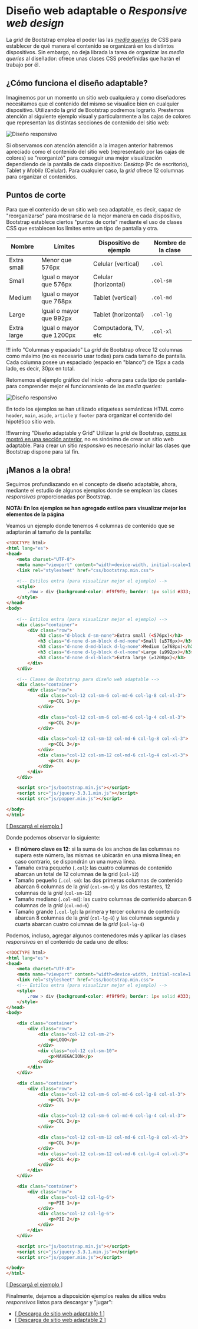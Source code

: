 # Diseño web adaptable o _Responsive web design_
La _grid_ de Bootstrap emplea el poder las las [_media queries_](https://developer.mozilla.org/es/docs/CSS/Media_queries) de CSS para establecer de qué manera el contenido se organizará en los distintos dispositivos. Sin embargo, no deja librada la tarea de organizar las _media queries_ al diseñador: ofrece unas clases CSS predefinidas que harán el trabajo por él. 

## ¿Cómo funciona el diseño adaptable?

Imaginemos por un momento un sitio web cualquiera y como diseñadores necesitamos que el contenido del mismo se visualice bien en cualquier dispositivo. Utilizando la _grid_ de Bootstrap podremos lograrlo. Prestemos atención al siguiente ejemplo visual y particularmente a las cajas de colores que representan las distintas secciones de contenido del sitio web: 

![Diseño responsivo](imgBootstrap/disenoResponsivoAllMini.svg)

Si observamos con atención atención a la imagen anterior habremos apreciado como el contenido del sitio web (representado por las cajas de colores) se "reorganizó" para conseguir una mejor visualización dependiendo de la pantalla de cada dispositivo: _Desktop_ (Pc de escritorio), Tablet y _Mobile_ (Celular). Para cualquier caso, la _grid_ ofrece 12 columnas para organizar el contenidos. 

## Puntos de corte
Para que el contenido de un sitio web sea adaptable, es decir, capaz de "reorganizarse" para mostrarse de la mejor manera en cada dispositivo, Bootstrap establece ciertos "puntos de corte" mediante el uso de clases CSS que establecen los límites entre un tipo de pantalla y otra. 

| Nombre      | Límites                  | Dispositivo de ejemplo    | Nombre de la clase |
| ----------- | ------------------------ | ------------------------- | ------------------ |
| Extra small | Menor que 576px          | Celular (vertical)        | `.col`             |
| Small       | Igual o mayor que 576px  | Celular (horizontal)      | `.col-sm`          |
| Medium      | Igual o mayor que 768px  | Tablet (vertical)         | `.col-md`          |
| Large       | Igual o mayor que 992px  | Tablet (horizontal)       | `.col-lg`          |
| Extra large | Igual o mayor que 1200px | Computadora, TV, etc      | `.col-xl`          |

!!! info "Columnas y espaciado"
		La _grid_ de Bootstrap ofrece 12 columnas como máximo (no es necesario usar todas) para cada tamaño de pantalla. Cada columna posee un espaciado (espacio en "blanco") de 15px a cada lado, es decir, 30px en total. 

Retomemos el ejemplo gráfico del inicio -ahora para cada tipo de pantala- para comprender mejor el funcionamiento de las _media queries_:

![Diseño responsivo](imgBootstrap/disenoResponsivoAllLabeled.svg)

En todo los ejemplos se han utilizado etiqueteas semánticas HTML como `header`, `main`, `aside`, `article` y `footer` para organizar el contenido del hipotético sitio web. 

!!!warning "Diseño adaptable y Grid"
		Utilizar la _grid_ de Bootstrap, [como se mostró en una sección anterior](gridReglas.md), no es sinónimo de crear un sitio web adaptable. Para crear un sitio _responsivo_ es necesario incluir las clases que Bootstrap dispone para tal fin.  

## ¡Manos a la obra!
Seguimos profundiazando en el concepto de diseño adaptable, ahora, mediante el estudio de algunos ejemplos donde se emplean las clases _responsivas_ proporcionadas por Bootstrap. 

**NOTA: En los ejemplos se han agregado estilos para visualizar mejor los elementos de la página**

Veamos un ejemplo donde tenemos 4 columnas de contenido que se adaptarán al tamaño de la pantalla: 

```html
<!DOCTYPE html>
<html lang="es">
<head>
    <meta charset="UTF-8">
    <meta name="viewport" content="width=device-width, initial-scale=1.0">
    <link rel="stylesheet" href="css/bootstrap.min.css">

    <!-- Estilos extra (para visualizar mejor el ejemplo) -->
    <style>
    	.row > div {background-color: #f9f9f9; border: 1px solid #333; margin: 5px 0;}
    </style>
</head>
<body>
	
	<!-- Estilos extra (para visualizar mejor el ejemplo) -->
	<div class="container">
		<div class="row">
			<h3 class="d-block d-sm-none">Extra small (<576px)</h3>
	    	<h3 class="d-none d-sm-block d-md-none">Small (≥576px)</h3>
	    	<h3 class="d-none d-md-block d-lg-none">Medium (≥768px)</h3>
	    	<h3 class="d-none d-lg-block d-xl-none">Large (≥992px)</h3>
	    	<h3 class="d-none d-xl-block">Extra large (≥1200px)</h3>
		</div>
	</div>

	<!-- Clases de Bootstrap para diseño web adaptable -->
	<div class="container">
	    <div class="row">
	        <div class="col-12 col-sm-6 col-md-6 col-lg-8 col-xl-3">
	            <p>COL 1</p>
	        </div>

	        <div class="col-12 col-sm-6 col-md-6 col-lg-4 col-xl-3">
	            <p>COL 2</p>
	        </div>

	        <div class="col-12 col-sm-12 col-md-6 col-lg-8 col-xl-3">
	            <p>COL 3</p>
	        </div>
	        <div class="col-12 col-sm-12 col-md-6 col-lg-4 col-xl-3">
	            <p>COL 4</p>
	        </div>
	    </div>
	</div>

	<script src="js/bootstrap.min.js"></script>
	<script src="js/jquery-3.3.1.min.js"></script>
	<script src="js/popper.min.js"></script>

</body>
</html>
```

[[ Descargá el ejemplo ]](descargas/bootstrap_web_adaptable_1.zip)

Donde podemos observar lo siguiente: 

* El **número clave es 12**: si la suma de los anchos de las columnas no supera este número, las mismas se ubicarán en una misma línea; en caso contrario, se dispondrán un una nueva línea. 
* Tamaño extra pequeño (`.col`): las cuatro columnas de contenido abarcan un total de 12 columnas de la grid (`col-12`)
* Tamaño pequeño (`.col-sm`): las dos primeras columnas de contenido abarcan 6 columnas de la _grid_ (`col-sm-6`) y las dos restantes, 12 columnas de la _grid_ (`col-sm-12`)
* Tamaño mediano (`.col-md`): las cuatro columnas de contenido abarcan 6 columnas de la _grid_ (`col-md-6`)
* Tamaño grande (`.col-lg`): la primera y tercer columna de contenido abarcan 8 columnas de la _grid_ (`col-lg-8`) y las columnas segunda y cuarta abarcan cuatro columnas de la _grid_ (`col-lg-4`)



Podemos, incluso, agregar algunos contenedores más y aplicar las clases _responsivas_ en el contenido de cada uno de ellos: 

```html
<!DOCTYPE html>
<html lang="es">
<head>
    <meta charset="UTF-8">
    <meta name="viewport" content="width=device-width, initial-scale=1.0">
    <link rel="stylesheet" href="css/bootstrap.min.css">
    <!-- Estilos extra (para visualizar mejor el ejemplo) -->
    <style>
    	.row > div {background-color: #f9f9f9; border: 1px solid #333; margin: 5px 0;}
    </style>
</head>
<body>

	<div class="container">
	    <div class="row">
	        <div class="col-12 col-sm-2">
	            <p>LOGO</p>
	        </div>
	        <div class="col-12 col-sm-10">
	            <p>NAVEGACION</p>
	        </div>
	    </div>
	</div>

    <div class="container">
        <div class="row">
            <div class="col-12 col-sm-6 col-md-6 col-lg-8 col-xl-3">
                <p>COL 1</p>
            </div>

            <div class="col-12 col-sm-6 col-md-6 col-lg-4 col-xl-3">
                <p>COL 2</p>
            </div>

            <div class="col-12 col-sm-12 col-md-6 col-lg-8 col-xl-3">
                <p>COL 3</p>
            </div>
            <div class="col-12 col-sm-12 col-md-6 col-lg-4 col-xl-3">
                <p>COL 4</p>
            </div>
        </div>
    </div>

	<div class="container">
	    <div class="row">
	        <div class="col-12 col-lg-6">
	            <p>PIE 1</p>
	        </div>
	        <div class="col-12 col-lg-6">
	            <p>PIE 2</p>
	        </div>
	    </div>
	</div>

	<script src="js/bootstrap.min.js"></script>
	<script src="js/jquery-3.3.1.min.js"></script>
	<script src="js/popper.min.js"></script>

</body>
</html>
```

[[ Descargá el ejemplo ]](descargas/bootstrap_web_adaptable_2.zip)

Finalmente, dejamos a disposición ejemplos reales de sitios webs _responsivos_ listos para descargar y "jugar": 

* [[ Descarga de sitio web adaptable 1 ]](descargas/theme_app_starter.zip)
* [[ Descarga de sitio web adaptable 2 ]](descargas/theme_landing.zip)
